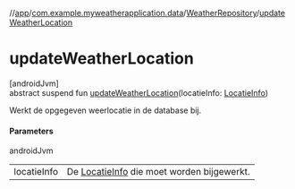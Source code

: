//[app](../../../index.md)/[com.example.myweatherapplication.data](../index.md)/[WeatherRepository](index.md)/[updateWeatherLocation](update-weather-location.md)

# updateWeatherLocation

[androidJvm]\
abstract suspend fun [updateWeatherLocation](update-weather-location.md)(locatieInfo: [LocatieInfo](../../com.example.myweatherapplication.ui.model/-locatie-info/index.md))

Werkt de opgegeven weerlocatie in de database bij.

#### Parameters

androidJvm

| | |
|---|---|
| locatieInfo | De [LocatieInfo](../../com.example.myweatherapplication.ui.model/-locatie-info/index.md) die moet worden bijgewerkt. |
